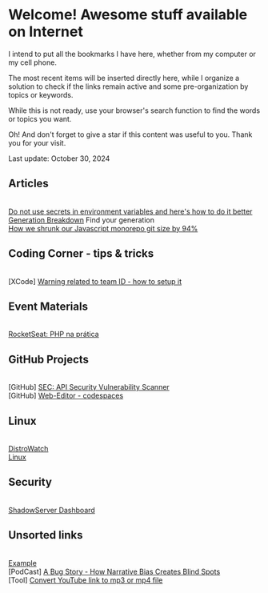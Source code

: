 # Welcome! Awesome stuff available on Internet

I intend to put all the bookmarks I have here, whether from my computer or my cell phone.

The most recent items will be inserted directly here, while I organize a solution to check if the links remain active and some pre-organization by topics or keywords.

While this is not ready, use your browser's search function to find the words or topics you want.

Oh! And don't forget to give a star if this content was useful to you. Thank you for your visit.

Last update: October 30, 2024

## Articles
<br>[Do not use secrets in environment variables and here's how to do it better](https://www.nodejs-security.com/blog/do-not-use-secrets-in-environment-variables-and-here-is-how-to-do-it-better)
<br>[Generation Breakdown](https://www.usatoday.com/story/graphics/2024/10/08/generation-names-years-explained/74701974007/) Find your generation
<br>[How we shrunk our Javascript monorepo git size by 94%](https://www.jonathancreamer.com/how-we-shrunk-our-git-repo-size-by-94-percent/)

## Coding Corner - tips & tricks
<br>\[XCode\] [Warning related to team ID - how to setup it](https://stackoverflow.com/questions/56616238/warning-for-xcode-capabilities-for-project-may-not-function-correctly-because)

## Event Materials
<br>[RocketSeat: PHP na prática](https://efficient-sloth-d85.notion.site/PHP-Na-pr-tica-1a9130cb4e424706a03435bdb36e4205)

## GitHub Projects
<br>\[GitHub\] [SEC: API Security Vulnerability Scanner](https://github.com/cerberauth/vulnapi)
<br>\[GitHub\] [Web-Editor - codespaces](https://docs.github.com/en/codespaces/developing-in-codespaces/web-based-editor)

## Linux
<br>[DistroWatch](https://distrowatch.com)
<br>[Linux](https://www.linux.com)

## Security 
<br>[ShadowServer Dashboard](https://dashboard.shadowserver.org/#web-cves)

## Unsorted links
<br>[Example](http://www.example.com)
<br>\[PodCast\] [A Bug Story - How Narrative Bias Creates Blind Spots](https://spec.fm/podcasts/developer-tea/167202)
<br>\[Tool\] [Convert YouTube link to mp3 or mp4 file](https://youtube-to-mp3.org/mp3-convert/)


